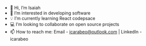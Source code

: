 - 👋 Hi, I’m Isaiah
- 🚀 I’m interested in developing software
- 💡 I’m currently learning React codepsace
- 💻 I’m looking to collaborate on open source projects
- 📫 How to reach me: Email - icarabeo@outlook.com | LinkedIn - icarabeo

<!---
icarabeo/icarabeo is a ✨ special ✨ repository because its `README.md` (this file) appears on your GitHub profile.
You can click the Preview link to take a look at your changes.
--->
